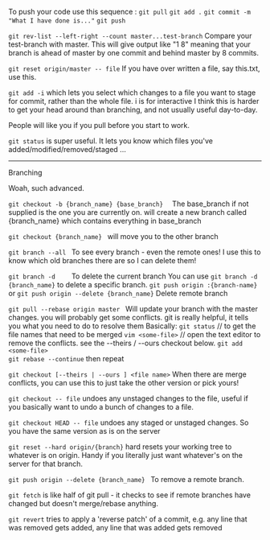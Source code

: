 
To push your code use this sequence :
`git pull`
`git add .`
`git commit -m "What I have done is..."`
`git push`

`git rev-list --left-right --count master...test-branch`
Compare your test-branch with master. This will give output like "1   8" meaning that your branch is ahead of master by one commit and behind master by 8 commits.

`git reset origin/master -- file`
If you have over written a file, say this.txt, use this.

`git add -i`
which lets you select which changes to a file you want to stage for commit, rather than the whole file. i is for interactive
I think this is harder to get your head around than branching, and not usually useful day-to-day.

People will like you if you pull before you start to work.

`git status`
is super useful. It lets you know which files you've added/modified/removed/staged ... 

_________________________
Branching

Woah, such advanced.

`git checkout -b {branch_name} {base_branch}  ` 
The base_branch if not supplied is the one you are currently on.
will create a new branch called {branch_name} which contains everything in base_branch 

`git checkout {branch_name} `
will move you to the other branch

`git branch --all `
To see every branch - even the remote ones! I use this to know which old branches there are so I can delete them!

`git branch -d    `
To delete the current branch
You can use `git branch -d {branch_name}` to delete a specific branch.
`git push origin :{branch-name}` or `git push origin --delete {branch_name}`
Delete remote branch

`git pull --rebase origin master `
Will update your branch with the master changes. you will probably get some conflicts. git is really helpful, it tells you what you need to do to resolve them
Basically: 
`git status`              // to get the file names that need to be merged
`vim <some-file>`         // open the text editor to remove the conflicts. see the --theirs / --ours checkout below.
`git add <some-file>`      
`git rebase --continue`
then repeat

`git checkout [--theirs | --ours ] <file name>`
When there are merge conflicts, you can use this to just take the other version or pick yours!

`git checkout -- file`
undoes any unstaged changes to the file, useful if you basically want to undo a bunch of changes to a file.

`git checkout HEAD -- file`
undoes any staged or unstaged changes. So you have the same version as is on the server

`git reset --hard origin/{branch}`
hard resets your working tree to whatever is on origin.  Handy if you literally just want whatever's on the server for that branch.

`git push origin --delete {branch_name} `
To remove a remote branch.

`git fetch`
is like half of git pull - it checks to see if remote branches have changed but doesn't merge/rebase anything.  

`git revert`
tries to apply a 'reverse patch' of a commit, e.g. any line that was removed gets added, any line that was added gets removed

